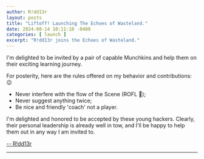 ```yaml
---
author: R!dd13r
layout: posts
title: "Liftoff! Launching The Echoes of Wasteland."
date: 2024-08-14 10:11:10 -0400
categories: [ launch ]
excerpt: "R!dd13r joins the Echoes of Wasteland."
---
```


I'm delighted to be invited by a pair of capable Munchkins and help them on their exciting learning journey.

For posterity, here are the rules offered on my behavior and contributions: 😉

- Never interfere with the flow of the Scene (ROFL 🤪);
- Never suggest anything twice;
- Be nice and friendly 'coach' not a player.

I'm delighted and honored to be accepted by these young hackers.
Clearly, their personal leadership is already well in tow, 
and I'll be happy to help them out in any way I am invited to.

[-- R!dd13r](https://github.com/rdd13r "R!dd13r")

___
